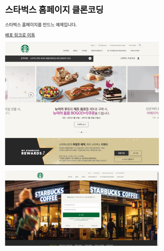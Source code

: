 # 스타벅스 홈페이지 클론코딩

스타벅스 홈페이지를 만드느 예제입니다. 
<br/>

[배포 링크로 이동](https://lucent-monstera-341b47.netlify.app/)


![default](./result.PNG)

![default](./login.PNG)